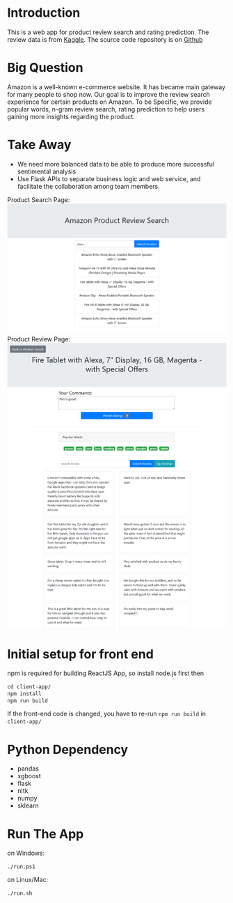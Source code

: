 # Introduction
This is a web app for product review search and rating prediction. The review data is from [Kaggle](https://www.kaggle.com/datafiniti/consumer-reviews-of-amazon-products). The source code repository is on [Github](https://github.com/alexalvis/CS525IR)

# Big Question
Amazon is a well-known e-commerce website. It has became main gateway for many people to shop now. Our goal is to improve the review search experience for certain products on Amazon. To be Specific, we provide popular words, n-gram review search, rating prediction to help users gaining more insights regarding the product.

# Take Away
+ We need more balanced data to be able to produce more successful sentimental analysis
+ Use Flask APIs to separate business logic and web service, and facilitate the collaboration among team members. 

Product Search Page:
![Product Search](screenshots/product_search.png)
Product Review Page:
![Product Review](screenshots/product_info.png)

# Initial setup for front end
npm is required for building ReactJS App, so install node.js first then
```
cd client-app/
npm install
npm run build
```
If the front-end code is changed, you have to re-run `npm run build` in `client-app/`

# Python Dependency
+ pandas
+ xgboost
+ flask
+ nltk
+ numpy
+ sklearn

# Run The App
on Windows:
```
./run.ps1
```

on Linux/Mac:
```
./run.sh
```

